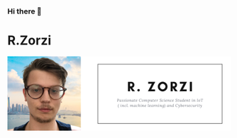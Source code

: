 ### Hi there 👋

 # R.Zorzi
 <img src="https://github.com/rzdev97/rzdev97/blob/master/images/Flying%20Apps%20Email%20Header.png" width="1900px" />

<!--
**rzdev97/rzdev97** is a ✨ _special_ ✨ repository because its `README.md` (this file) appears on your GitHub profile.

Here are some ideas to get you started:

- 🔭 I’m currently working on ...
- 🌱 I’m currently learning ...
- 👯 I’m looking to collaborate on ...
- 🤔 I’m looking for help with ...
- 💬 Ask me about ...
- 📫 How to reach me: ...
- 😄 Pronouns: ...
- ⚡ Fun fact: ...
-->
